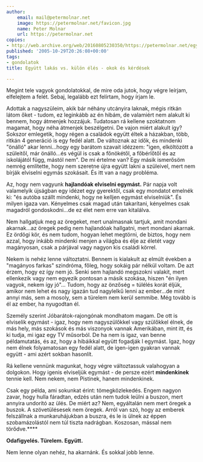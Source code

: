 ```yaml
---
author:
    email: mail@petermolnar.net
    image: https://petermolnar.net/favicon.jpg
    name: Peter Molnar
    url: https://petermolnar.net
copies:
- http://web.archive.org/web/20160805230350/https://petermolnar.net/egyutt-lakas-vs-kulon-eles-okok-es-kerdesek/
published: '2005-10-29T20:26:08+00:00'
tags:
- gondolatok
title: Együtt lakás vs. külön élés - okok és kérdések

---
```


Megint tele vagyok gondolatokkal, de mire oda jutok, hogy végre leírjam,
elfelejtem a felét. Sebaj, legalább ezt felírtam, hogy írjam le.

Adottak a nagyszüleim, akik bár néhány utcányira laknak, mégis ritkán
látom őket - tudom, ez leginkább az én hibám, de valamiért nem alakult
ki bennem, hogy átmenjek hozzájuk. Tudatosan rá kellene szoktatnom
magamat, hogy néha átmenjek beszélgetni. De vajon miért alakult így?
Sokszor emlegetik, hogy régen a családok együtt éltek a házakban, több,
ritkán 4 generáció is egy fedél alatt. De változnak az idők, és mindenki
"önálló" akar lenni...hogy egy barátom szavait idézzem: "igen,
elköltözött a szüleitől, már önálló...és végül is csak a főnökétől, a
főbérlőtől és az iskolájától függ, mástól nem". De mi értelme van? Egy
másik ismerősöm nemrég említette, hogy nem szeretne újra együtt lakni a
szüleivel, mert nem bírják elviselni egymás szokásait. És itt van a nagy
probléma.

Az, hogy nem vagyunk **hajlandóak elviselni egymást.** Pár napja volt
valamelyik újságban egy idézet egy gyerektől, csak egy mondatot emelnék
ki: "és autóba szállt mindenki, hogy ne kelljen egymást elviselniük". És
milyen igaza van. Kényelmes csak magad után takarítani, kényelmes csak
magadról gondoskodni...de ez élet nem erre van kitalálva.

Nem hallgatjuk meg az öregeket, mert unalmasnak tartjuk, amit mondani
akarnak...az öregek pedig nem hajlandóak hallgatni, mert mondani
akarnak. Ez ördögi kör, és nem tudom, hogyan lehet megtörni, de biztos,
hogy nem azzal, hogy inkább mindenki menjen a világba és élje az életét
vagy magányosan, csak a párjával vagy nagyon kis családi körrel.

Nekem is nehéz lenne változtatni. Bennem is kialakult az elmúlt években
a "magányos farkas" szindróma, főleg, hogy sokáig pár nélkül voltam. De
azt érzem, hogy ez így nem jó. Senki sem hajlandó megszokni valakit,
mert ellenkezik vagy nem egyezik pontosan a másik szokása, hiszen "én
ilyen vagyok, nekem így jó"... Tudom, hogy az önzőség = túlélés korát
éljük, amikor nem lehet és nagy igazán tud nagylelkű lenni az ember...de
mint annyi más, sem a mosoly, sem a türelem nem kerül semmibe. Még
tovább is él az ember, ha nyugodtan él.

Személy szerint Jóbarátok-rajongónak mondhatom magam. De ott is
elviselik egymást - igaz, hogy nem nagyszülőkkel vagy szülőkkel élnek,
de más hely, más szokások és más viszonyok vannak Amerikában, mint itt,
és ki tudja, mi igaz egy TV műsorból. De ha nem is igaz, van benne
példamutatás, és az, hogy a hibáikkal együtt fogadják l egymást. Igaz,
hogy nem élnek folyamatosan egy fedél alatt, de igen-igen gyakran vannak
együtt - ami azért sokban hasonlít.

Rá kellene vennünk magunkat, hogy végre változtassuk valahogyan a
dolgokon. Hogy igenis elviseljük egymást - de persze ezért
**mindenkinek** tennie kell. Nem nekem, nem Pistinek, hanem mindenkinek.

Csak egy példa, ami sokunkat érint: tömegközlekedés. Engem nagyon zavar,
hogy hulla fáradtan, edzés után nem tudok leülni a buszon, mert annyira
undorító az ülés. De miért az? Nem, egyáltalán nem mert öregek a buszok.
A szövetülésesek nem öregek. Arról van szó, hogy az emberek felszállnak
a munkaruhájukban a buszra, és le is ülnek az éppen szobamázolástól nem
túl tiszta nadrágban. Koszosan, mással nem törődve.\*\*\*\*

**Odafigyelés. Türelem. Együtt.**

Nem lenne olyan nehéz, ha akarnánk. És sokkal jobb lenne.
